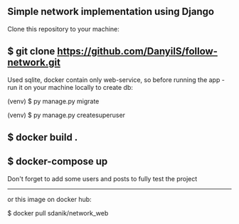 Simple network implementation using Django
--------------------------------

Clone this repository to your machine:

$ git clone https://github.com/DanyilS/follow-network.git
-

Used sqlite, docker contain only web-service, so before running the app - run it on your machine locally to create db: 

(venv) $ py manage.py migrate

(venv) $ py manage.py createsuperuser


$ docker build .
-
$ docker-compose up
-
Don't forget to add some users and posts to fully test the project

--------------------------------
or this image on docker hub: 

$ docker pull sdanik/network_web


